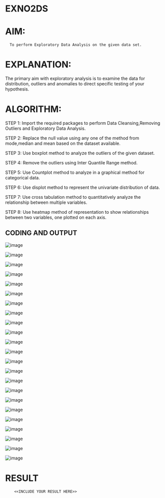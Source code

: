 # EXNO2DS
# AIM:
      To perform Exploratory Data Analysis on the given data set.
      
# EXPLANATION:
  The primary aim with exploratory analysis is to examine the data for distribution, outliers and anomalies to direct specific testing of your hypothesis.
  
# ALGORITHM:
STEP 1: Import the required packages to perform Data Cleansing,Removing Outliers and Exploratory Data Analysis.

STEP 2: Replace the null value using any one of the method from mode,median and mean based on the dataset available.

STEP 3: Use boxplot method to analyze the outliers of the given dataset.

STEP 4: Remove the outliers using Inter Quantile Range method.

STEP 5: Use Countplot method to analyze in a graphical method for categorical data.

STEP 6: Use displot method to represent the univariate distribution of data.

STEP 7: Use cross tabulation method to quantitatively analyze the relationship between multiple variables.

STEP 8: Use heatmap method of representation to show relationships between two variables, one plotted on each axis.

## CODING AND OUTPUT

![image](https://github.com/user-attachments/assets/94821ccc-a48b-46b1-a3fb-aa635383a6f9)

![image](https://github.com/user-attachments/assets/812b64fb-f643-42e5-9e0e-25b1c3820fce)

![image](https://github.com/user-attachments/assets/db63e809-43f4-4384-854f-376a8c9346fb)

![image](https://github.com/user-attachments/assets/c34ff395-8f3b-413d-8a45-eb9d58b885ce)

![image](https://github.com/user-attachments/assets/f67c8299-1783-4736-abf6-17c80568d8ad)

![image](https://github.com/user-attachments/assets/0d49cdc0-c606-4a65-b138-715a8230d0f2)

![image](https://github.com/user-attachments/assets/178a1c15-f859-4587-b666-2e14f1b1b348)

![image](https://github.com/user-attachments/assets/85c6219a-5dc5-4056-b1e5-fadd5f1122f7)

![image](https://github.com/user-attachments/assets/b28e3512-cb3b-467d-9e43-a2db2faf33df)

![image](https://github.com/user-attachments/assets/7e0b1677-b99f-4c44-8583-2834ba5672d1)

![image](https://github.com/user-attachments/assets/e710e329-1eb5-4ecf-b916-97a56a9052e3)

![image](https://github.com/user-attachments/assets/b77f0639-0469-4142-a5a1-895a60c4ddad)

![image](https://github.com/user-attachments/assets/32f62bef-2c6d-4392-9454-5bfa34a2a45d)

![image](https://github.com/user-attachments/assets/8661c98a-d0fe-4430-992c-043bfb45543f)

![image](https://github.com/user-attachments/assets/4c80f90c-79d8-43d3-9aeb-7eb90a5c2e67)

![image](https://github.com/user-attachments/assets/aa17b420-db8d-4006-875e-1891cfe8b8cb)

![image](https://github.com/user-attachments/assets/7f0030ea-3bca-4ef1-aa11-45472c37e8ed)

![image](https://github.com/user-attachments/assets/dbdd87e6-2154-4f45-ac02-e94dc6e92d88)

![image](https://github.com/user-attachments/assets/67b7eba4-76e8-4f7e-b7aa-b55c7ca5e366)

![image](https://github.com/user-attachments/assets/b9f78cc8-98ea-45bd-9296-8a5b56dfd4fd)

![image](https://github.com/user-attachments/assets/e89b6865-e2b1-4ba1-b5a6-1f40935af2d7)

![image](https://github.com/user-attachments/assets/16180566-4ce4-4fee-b8aa-18b3cc4bb18b)

![image](https://github.com/user-attachments/assets/8fc13d54-93ab-40da-9f95-e9ec2a3e176e)






















# RESULT
        <<INCLUDE YOUR RESULT HERE>>
